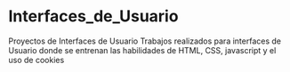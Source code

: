 # Interfaces_de_Usuario
Proyectos de Interfaces de Usuario
Trabajos realizados para interfaces de Usuario donde se entrenan las habilidades de HTML, CSS, javascript y el uso de cookies
